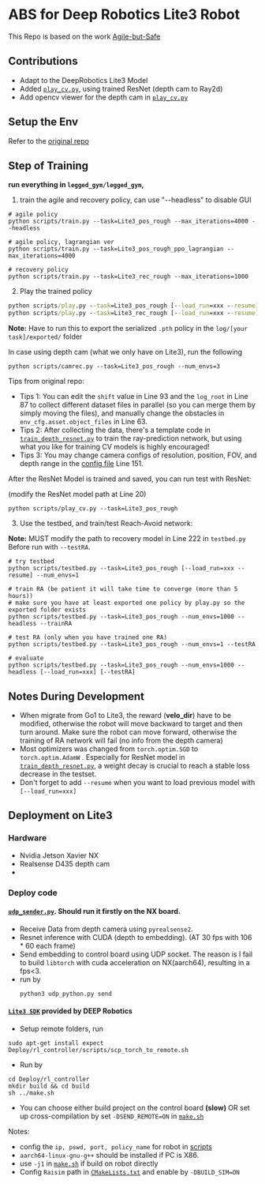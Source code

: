 # ABS for Deep Robotics Lite3 Robot

This Repo is based on the work [Agile-but-Safe](https://agile-but-safe.github.io/) 



## Contributions

- Adapt to the DeepRobotics Lite3 Model
- Added [`play_cv.py`](ABS/training/legged_gym/legged_gym/scripts/play_cv.py), using trained ResNet (depth cam to Ray2d)
- Add opencv viewer for the depth cam in [`play_cv.py`](ABS/training/legged_gym/legged_gym/scripts/play_cv.py)



## Setup the Env 

Refer to the [original repo](https://github.com/LeCAR-Lab/ABS)



## Step of Training

**run everything in `legged_gym/legged_gym`,**



1. train the agile and recovery policy, can use "--headless" to disable GUI

```
# agile policy
python scripts/train.py --task=Lite3_pos_rough --max_iterations=4000 --headless

# agile policy, lagrangian ver
python scripts/train.py --task=Lite3_pos_rough_ppo_lagrangian --max_iterations=4000

# recovery policy
python scripts/train.py --task=Lite3_rec_rough --max_iterations=1000
```



2. Play the trained policy

```cmd
python scripts/play.py --task=Lite3_pos_rough [--load_run=xxx --resume]
python scripts/play.py --task=Lite3_rec_rough [--load_run=xxx --resume]
```

**Note:** Have to run this to export the serialized ``.pth`` policy in the ``log/[your task]/exported/`` folder 



In case using depth cam (what we only have on Lite3), run the following

```
python scripts/camrec.py --task=Lite3_pos_rough --num_envs=3
```

Tips from original repo: 

+ Tips 1: You can edit the `shift` value in Line 93 and the `log_root` in Line 87 to collect different dataset files in parallel (so you can merge them by simply moving the files), and manually change the obstacles in `env_cfg.asset.object_files` in Line 63.
+ Tips 2: After collecting the data, there's a template code in [`train_depth_resnet.py`](training/legged_gym/legged_gym/scripts/train_depth_resnet.py) to train the ray-prediction network, but using what you like for training CV models is highly encouraged!
+ Tips 3: You may change camera configs of resolution, position, FOV, and depth range in the [config file](training/legged_gym/legged_gym/envs/go1/go1_pos_config.py) Line 151.



After the ResNet Model is trained and saved, you can run test with ResNet:

(modify the ResNet model path at Line 20)

```
python scripts/play_cv.py --task=Lite3_pos_rough
```



3. Use the testbed, and train/test Reach-Avoid network:

**Note:** MUST modify the path to recovery model in Line 222 in ``testbed.py``  Before run with ``--testRA``. 

```
# try testbed
python scripts/testbed.py --task=Lite3_pos_rough [--load_run=xxx --resume] --num_envs=1

# train RA (be patient it will take time to converge (more than 5 hours)) 
# make sure you have at least exported one policy by play.py so the exported folder exists
python scripts/testbed.py --task=Lite3_pos_rough --num_envs=1000 --headless --trainRA

# test RA (only when you have trained one RA)
python scripts/testbed.py --task=Lite3_pos_rough --num_envs=1 --testRA

# evaluate
python scripts/testbed.py --task=Lite3_pos_rough --num_envs=1000 --headless [--load_run=xxx] [--testRA]
```


## Notes During Development

- When migrate from Go1 to Lite3, the reward (**velo_dir**) have to be modified, otherwise the robot will move backward to target and then turn around. Make sure the robot can move forward, otherwise the training of RA network will fail (no info from the depth camera)
- Most optimizers was changed from ``torch.optim.SGD`` to ``torch.optim.AdamW`` . Especially for ResNet model in [`train_depth_resnet.py`](training/legged_gym/legged_gym/scripts/train_depth_resnet.py), a weight decay is crucial to reach a stable loss decrease in the testset. 
- Don't forget to add ``--resume`` when you want to load previous model with ``[--load_run=xxx]``


## Deployment on Lite3

### Hardware
- Nvidia Jetson Xavier NX 
- Realsense D435 depth cam
- 

### Deploy code

#### [`udp_sender.py`](Deploy/NX/udp_sender.py). Should run it firstly on the NX board. 

- Receive Data from depth camera using `pyrealsense2`.
- Resnet inference with CUDA (depth to embedding). (AT 30 fps with 106 * 60 each frame)
- Send embedding to control board using UDP socket. The reason is I fail to build ``libtorch`` with cuda acceleration on NX(aarch64), resulting in a fps<3.
- run by 
    ```
    python3 udp_python.py send
    ```

#### [`Lite3 SDK`](Deploy/rl_controller) provided by DEEP Robotics

- Setup remote folders, run
```shell
sudo apt-get install expect
Deploy/rl_controller/scripts/scp_torch_to_remote.sh
```

- Run by
```shell
cd Deploy/rl_controller
mkdir build && cd build
sh ../make.sh
```
- You can choose either build project on the control board **(slow)** OR set up cross-compilation by set `-DSEND_REMOTE=ON` in [`make.sh`](Deploy/rl_controller/make.sh)

Notes: 
- config the `ip, pswd, port, policy_name` for robot in [scripts](Deploy/rl_controller/scripts/)
- `aarch64-linux-gnu-g++` should be installed if PC is X86.
- use `-j1` in [`make.sh`](Deploy/rl_controller/make.sh) if build on robot directly
- Config `Raisim` path in [`CMakeLists.txt`](Deploy/rl_controller/CMakeLists.txt) and enable by `-DBUILD_SIM=ON`


    

